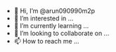 - 👋 Hi, I’m @arun090990m2p
- 👀 I’m interested in ...
- 🌱 I’m currently learning ...
- 💞️ I’m looking to collaborate on ...
- 📫 How to reach me ...

<!---
arun090990m2p/arun090990m2p is a ✨ special ✨ repository because its `README.md` (this file) appears on your GitHub profile.
You can click the Preview link to take a look at your changes.
--->


